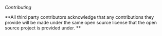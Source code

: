*Contributing*

**All third party contributors acknowledge that any contributions they provide will be made under the same open source license that the open source project is provided under. **


